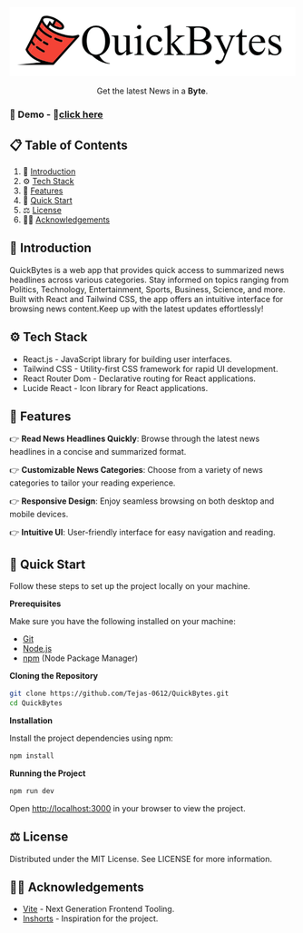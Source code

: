 <div align="center">
  <br />
    <a href="https://quick-bytes.vercel.app/" target="_blank">
      <img src="./src/assets/logo.png" alt="Project Banner">
    </a>
  <br />

  <p align="center">Get the latest News in a <strong>Byte</strong>.</p>

</div>

### <span name="demo">🚀 Demo</span> - 🔗<a href="https://quick-bytes.vercel.app/" target="_blank">click here</a>

## 📋 <a name="table">Table of Contents</a>

1. 🤖 [Introduction](#introduction)
2. ⚙️ [Tech Stack](#tech-stack)
3. 🔋 [Features](#features)
4. 🤸 [Quick Start](#quick-start)
5. ⚖️ [License](#license)
6. 🙏🏻 [Acknowledgements](#acknowledgements)

## <a name="introduction">🤖 Introduction</a>

QuickBytes is a web app that provides quick access to summarized news headlines across various categories. Stay informed on topics ranging from Politics, Technology, Entertainment, Sports, Business, Science, and more. Built with React and Tailwind CSS, the app offers an intuitive interface for browsing news content.Keep up with the latest updates effortlessly!

## <a name="tech-stack">⚙️ Tech Stack</a>

- React.js - JavaScript library for building user interfaces.
- Tailwind CSS - Utility-first CSS framework for rapid UI development.
- React Router Dom - Declarative routing for React applications.
- Lucide React - Icon library for React applications.

## <a name="features">🔋 Features</a>

👉 **Read News Headlines Quickly**: Browse through the latest news headlines in a concise and summarized format.

👉 **Customizable News Categories**: Choose from a variety of news categories to tailor your reading experience.

👉 **Responsive Design**: Enjoy seamless browsing on both desktop and mobile devices.

👉 **Intuitive UI**: User-friendly interface for easy navigation and reading.

## <a name="quick-start">🤸 Quick Start</a>

Follow these steps to set up the project locally on your machine.

**Prerequisites**

Make sure you have the following installed on your machine:

- [Git](https://git-scm.com/)
- [Node.js](https://nodejs.org/en)
- [npm](https://www.npmjs.com/) (Node Package Manager)

**Cloning the Repository**

```bash
git clone https://github.com/Tejas-0612/QuickBytes.git
cd QuickBytes
```

**Installation**

Install the project dependencies using npm:

```bash
npm install
```

**Running the Project**

```bash
npm run dev
```

Open [http://localhost:3000](http://localhost:3000) in your browser to view the project.

## <a name="license">⚖️ License</a>

Distributed under the MIT License. See LICENSE for more information.

## <a name="acknowledgements">🙏🏻 Acknowledgements</a>

- <a href="https://vitejs.dev/" target="_blank"> Vite</a> - Next Generation Frontend Tooling.
- <a href="https://vitejs.dev/" target="_blank"> Inshorts</a> - Inspiration for the project.

#
